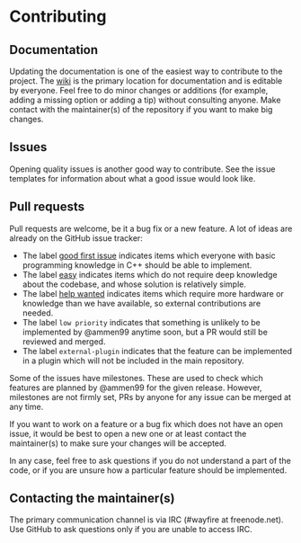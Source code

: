 # Contributing

## 

## Documentation

Updating the documentation is one of the easiest way to contribute to the project.
The [wiki](https://github.com/WayfireWM/wayfire/wiki) is the primary location for documentation and is editable by everyone.
Feel free to do minor changes or additions (for example, adding a missing option or adding a tip) without consulting anyone.
Make contact with the maintainer(s) of the repository if you want to make big changes.

## Issues

Opening quality issues is another good way to contribute. See the issue templates for information about what a good issue would look like.

## Pull requests

Pull requests are welcome, be it a bug fix or a new feature. A lot of ideas are already on the GitHub issue tracker:

- The label [good first issue](https://github.com/WayfireWM/wayfire/issues?q=is%3Aopen+is%3Aissue+label%3A%22good+first+issue%22)
  indicates items which everyone with basic programming knowledge in C++ should be able to implement.
- The label [easy](https://github.com/WayfireWM/wayfire/issues?q=is%3Aopen+is%3Aissue+label%3Aeasy)
  indicates items which do not require deep knowledge about the codebase, and whose solution is relatively simple.
- The label [help wanted](https://github.com/WayfireWM/wayfire/issues?q=is%3Aopen+is%3Aissue+label%3A%22help+wanted%22)
  indicates items which require more hardware or knowledge than we have available, so external contributions are needed.
- The label `low priority` indicates that something is unlikely to be implemented by @ammen99 anytime soon, but a PR would still be reviewed and merged.
- The label `external-plugin` indicates that the feature can be implemented in a plugin which will not be included in the main repository.

Some of the issues have milestones.
These are used to check which features are planned by @ammen99 for the given release.
However, milestones are not firmly set, PRs by anyone for any issue can be merged at any time.

If you want to work on a feature or a bug fix which does not have an open issue,
it would be best to open a new one or at least contact the maintainer(s) to make sure your changes will be accepted.

In any case, feel free to ask questions if you do not understand a part of the code,
or if you are unsure how a particular feature should be implemented.

## Contacting the maintainer(s)

The primary communication channel is via IRC (#wayfire at freenode.net).
Use GitHub to ask questions only if you are unable to access IRC.
